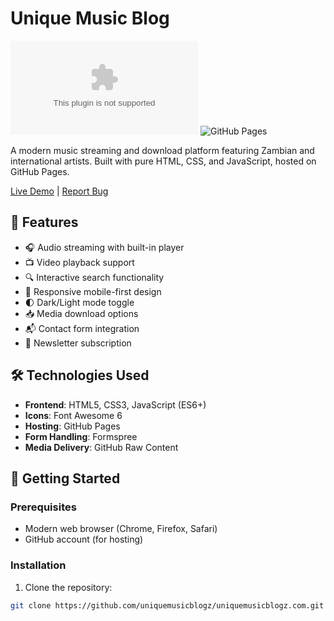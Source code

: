 # Unique Music Blog

![GitHub](https://img.shields.io/github/license/yourusername/uniquemusicblogz.com)
![GitHub Pages](https://img.shields.io/github/deployments/yourusername/uniquemusicblogz.com/github-pages)

A modern music streaming and download platform featuring Zambian and international artists. Built with pure HTML, CSS, and JavaScript, hosted on GitHub Pages.

[Live Demo](https://yourusername.github.io/uniquemusicblogz.com/) | [Report Bug](https://github.com/yourusername/uniquemusicblogz.com/issues)

## 🎯 Features

- 🎧 Audio streaming with built-in player
- 📺 Video playback support
- 🔍 Interactive search functionality
- 📱 Responsive mobile-first design
- 🌓 Dark/Light mode toggle
- 📥 Media download options
- 📬 Contact form integration
- 📰 Newsletter subscription

## 🛠️ Technologies Used

- **Frontend**: HTML5, CSS3, JavaScript (ES6+)
- **Icons**: Font Awesome 6
- **Hosting**: GitHub Pages
- **Form Handling**: Formspree
- **Media Delivery**: GitHub Raw Content

## 🚀 Getting Started

### Prerequisites
- Modern web browser (Chrome, Firefox, Safari)
- GitHub account (for hosting)

### Installation
1. Clone the repository:
```bash
git clone https://github.com/uniquemusicblogz/uniquemusicblogz.com.git
